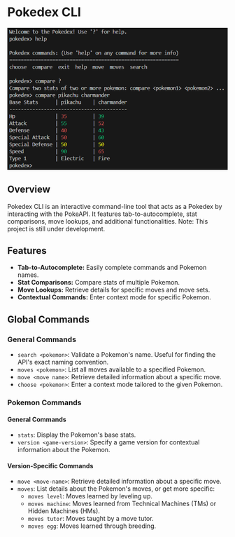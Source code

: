 # Pokedex CLI
![Pokedex CLI Demo](pics/pokedex.png)
## Overview

Pokedex CLI is an interactive command-line tool that acts as a Pokedex by interacting with the PokeAPI. It features tab-to-autocomplete, stat comparisons, move lookups, and additional functionalities. Note: This project is still under development.

## Features

- **Tab-to-Autocomplete:** Easily complete commands and Pokemon names.
- **Stat Comparisons:** Compare stats of multiple Pokemon.
- **Move Lookups:** Retrieve details for specific moves and move sets.
- **Contextual Commands:** Enter context mode for specific Pokemon.

## Global Commands

### General Commands

- `search <pokemon>`: Validate a Pokemon's name. Useful for finding the API's exact naming convention.
- `moves <pokemon>`: List all moves available to a specified Pokemon.
- `move <move name>`: Retrieve detailed information about a specific move.
- `choose <pokemon>`: Enter a context mode tailored to the given Pokemon.

### Pokemon Commands

#### General Commands

- `stats`: Display the Pokemon's base stats.
- `version <game-version>`: Specify a game version for contextual information about the Pokemon.

#### Version-Specific Commands

- `move <move-name>`: Retrieve detailed information about a specific move.
- `moves`: List details about the Pokemon's moves, or get more specific:
    - `moves level`: Moves learned by leveling up.
    - `moves machine`: Moves learned from Technical Machines (TMs) or Hidden Machines (HMs).
    - `moves tutor`: Moves taught by a move tutor.
    - `moves egg`: Moves learned through breeding.

